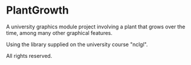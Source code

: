 PlantGrowth
===========

A university graphics module project involving a plant that grows over the time, among many other graphical features.

Using the library supplied on the university course "nclgl".

All rights reserved.
